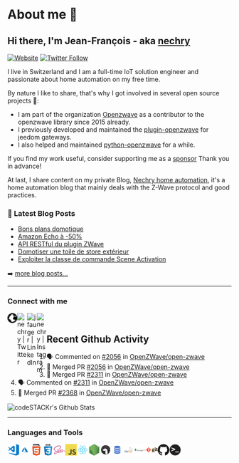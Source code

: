 # About me 👋

## Hi there, I'm Jean-François - aka [nechry][website]

[![Website](https://img.shields.io/website?label=nechry-automation.ch&style=for-the-badge&url=https%3A%2F%2Fnechry-automation.ch)][website]
[![Twitter Follow](https://img.shields.io/twitter/follow/nechry?color=1DA1F2&logo=twitter&style=for-the-badge)](https://twitter.com/intent/follow?original_referer=https%3A%2F%2Fgithub.com%2Fnechry&screen_name=nechry)

I live in Switzerland and I am a full-time IoT solution engineer and passionate about home automation on my free time.

By nature I like to share, that's why I got involved in several open source projects 🔭:

- I am part of the organization [Openzwave][Openzwave] as a contributor to the openzwave library since 2015 already.
- I previously developed and maintained the [plugin-openzwave][plugin-openzwave] for jeedom gateways.
- I also helped and maintained [python-openzwave][python-openzwave] for a while.

If you find my work useful, consider supporting me as a [sponsor][sponsor] Thank you in advance!

At last, I share content on my private Blog, [Nechry home automation][website], it's a home automation blog that mainly deals with the Z-Wave protocol and good practices.

### 📕 Latest Blog Posts
<!-- BLOG-POST-LIST:START -->
- [Bons plans domotique](https://nechry-automation.ch/2018/06/11/bons-plans-du-jour-2-2-2/?utm_source=rss&utm_medium=rss&utm_campaign=bons-plans-du-jour-2-2-2)
- [Amazon Echo à -50%](https://nechry-automation.ch/2018/06/11/amazon-echo-a-50/?utm_source=rss&utm_medium=rss&utm_campaign=amazon-echo-a-50)
- [API RESTful du plugin ZWave](https://nechry-automation.ch/2018/06/07/api-restful/?utm_source=rss&utm_medium=rss&utm_campaign=api-restful)
- [Domotiser une toile de store extérieur](https://nechry-automation.ch/2018/05/30/domotiser-toile-store/?utm_source=rss&utm_medium=rss&utm_campaign=domotiser-toile-store)
- [Exploiter la classe de commande Scene Activation](https://nechry-automation.ch/2018/05/28/exploiter-cc-scene-activation/?utm_source=rss&utm_medium=rss&utm_campaign=exploiter-cc-scene-activation)
<!-- BLOG-POST-LIST:END -->

➡️ [more blog posts...][website]

---

### Connect with me

[<img align="left" alt="nechry-automation" width="22px" src="https://raw.githubusercontent.com/iconic/open-iconic/master/svg/globe.svg" />][website]
[<img align="left" alt="nechry | Twitter" width="22px" src="https://cdn.jsdelivr.net/npm/simple-icons@v3/icons/twitter.svg" />][twitter]
[<img align="left" alt="jfauger | LinkedIn" width="22px" src="https://cdn.jsdelivr.net/npm/simple-icons@v3/icons/linkedin.svg" />][linkedin]
[<img align="left" alt="nechry | Instagram" width="22px" src="https://cdn.jsdelivr.net/npm/simple-icons@v3/icons/instagram.svg" />][instagram]

[website]: https://nechry-automation.ch
[twitter]: https://twitter.com/nechry
[instagram]: https://instagram.com/nechry
[linkedin]: https://linkedin.com/in/jfauger
[sponsor]: https://github.com/sponsors/nechry
[Openzwave]: https://github.com/OpenZWave
[plugin-openzwave]: https://github.com/jeedom/plugin-openzwave
[python-openzwave]: https://github.com/OpenZWave/python-openzwave

<br/>

## Recent Github Activity

<!--START_SECTION:activity-->
1. 🗣 Commented on [#2056](https://github.com/OpenZWave/open-zwave/issues/2056) in [OpenZWave/open-zwave](https://github.com/OpenZWave/open-zwave)
2. 🎉 Merged PR [#2056](https://github.com/OpenZWave/open-zwave/pull/2056) in [OpenZWave/open-zwave](https://github.com/OpenZWave/open-zwave)
3. 🎉 Merged PR [#2311](https://github.com/OpenZWave/open-zwave/pull/2311) in [OpenZWave/open-zwave](https://github.com/OpenZWave/open-zwave)
4. 🗣 Commented on [#2311](https://github.com/OpenZWave/open-zwave/issues/2311) in [OpenZWave/open-zwave](https://github.com/OpenZWave/open-zwave)
5. 🎉 Merged PR [#2368](https://github.com/OpenZWave/open-zwave/pull/2368) in [OpenZWave/open-zwave](https://github.com/OpenZWave/open-zwave)
<!--END_SECTION:activity-->

<img align="center" alt="codeSTACKr's Github Stats" src="https://github-readme-stats.codestackr.vercel.app/api?username=nechry&show_icons=true&hide_border=true" />

---

### Languages and Tools

<img align="left" alt="Visual Studio Code" width="26px" src="https://raw.githubusercontent.com/github/explore/80688e429a7d4ef2fca1e82350fe8e3517d3494d/topics/visual-studio-code/visual-studio-code.png"></img>
<img align="left" alt="Microsoft Azure" width="26px" src="https://raw.githubusercontent.com/github/explore/80688e429a7d4ef2fca1e82350fe8e3517d3494d/topics/azure/azure.png"></img>
<img align="left" alt="HTML5" width="26px" src="https://raw.githubusercontent.com/github/explore/80688e429a7d4ef2fca1e82350fe8e3517d3494d/topics/html/html.png"></img>
<img align="left" alt="CSS3" width="26px" src="https://raw.githubusercontent.com/github/explore/80688e429a7d4ef2fca1e82350fe8e3517d3494d/topics/css/css.png"></img>
<img align="left" alt="Sass" width="26px" src="https://raw.githubusercontent.com/github/explore/80688e429a7d4ef2fca1e82350fe8e3517d3494d/topics/sass/sass.png"></img>
<img align="left" alt="JavaScript" width="26px" src="https://raw.githubusercontent.com/github/explore/80688e429a7d4ef2fca1e82350fe8e3517d3494d/topics/javascript/javascript.png"></img>
<img align="left" alt="React" width="26px" src="https://raw.githubusercontent.com/github/explore/80688e429a7d4ef2fca1e82350fe8e3517d3494d/topics/react/react.png"></img>
<img align="left" alt="Node.js" width="26px" src="https://raw.githubusercontent.com/github/explore/80688e429a7d4ef2fca1e82350fe8e3517d3494d/topics/nodejs/nodejs.png"></img>
<img align="left" alt="Deno" width="26px" src="https://raw.githubusercontent.com/github/explore/361e2821e2dea67711cde99c9c40ed357061cf27/topics/deno/deno.png"></img>
<img align="left" alt="SQL" width="26px" src="https://raw.githubusercontent.com/github/explore/80688e429a7d4ef2fca1e82350fe8e3517d3494d/topics/sql/sql.png"></img>
<img align="left" alt="MySQL" width="26px" src="https://raw.githubusercontent.com/github/explore/80688e429a7d4ef2fca1e82350fe8e3517d3494d/topics/mysql/mysql.png"></img>
<img align="left" alt="MongoDB" width="26px" src="https://raw.githubusercontent.com/github/explore/80688e429a7d4ef2fca1e82350fe8e3517d3494d/topics/mongodb/mongodb.png"></img>
<img align="left" alt="Git" width="26px" src="https://raw.githubusercontent.com/github/explore/80688e429a7d4ef2fca1e82350fe8e3517d3494d/topics/git/git.png"></img>
<img align="left" alt="GitHub" width="26px" src="https://raw.githubusercontent.com/github/explore/78df643247d429f6cc873026c0622819ad797942/topics/github/github.png"></img>
<img align="left" alt="Terminal" width="26px" src="https://raw.githubusercontent.com/github/explore/80688e429a7d4ef2fca1e82350fe8e3517d3494d/topics/terminal/terminal.png"></img>